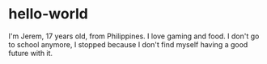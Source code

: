 # hello-world
I'm Jerem, 17 years old, from Philippines.
I love gaming and food.
I don't go to school anymore, I stopped because I don't find myself having a good future with it.
